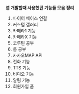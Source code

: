 **앱 개발할때 사용했던 기능들 모음 정리**
1. 파이어 베이스 연결
2. 커스텀 갤러리
3. 카메라1 기능
4. 카메라X 기능
5. 코루틴 공부
6. 룸 공부
7. 카카오MAP API
8. 전화 기능
9. TTS 기능
10. 비디오 기능
11. 알림 기능
12. 회원가입 폼

